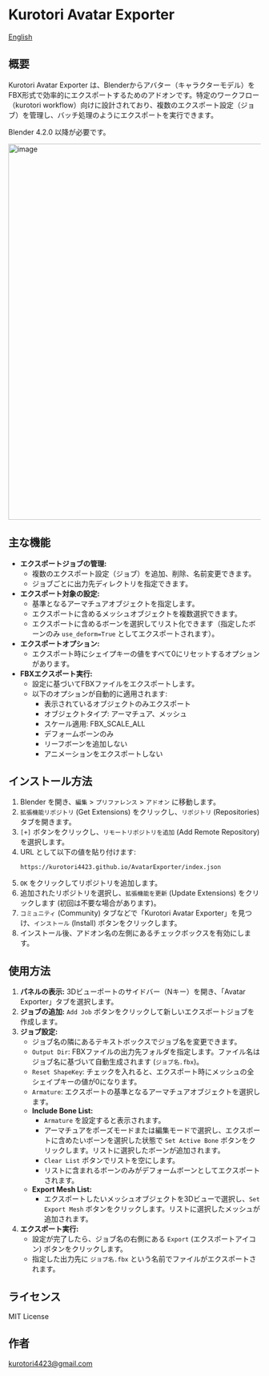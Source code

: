 # Kurotori Avatar Exporter

[English](README_en.md)

## 概要

Kurotori Avatar Exporter は、Blenderからアバター（キャラクターモデル）をFBX形式で効率的にエクスポートするためのアドオンです。特定のワークフロー（kurotori workflow）向けに設計されており、複数のエクスポート設定（ジョブ）を管理し、バッチ処理のようにエクスポートを実行できます。

Blender 4.2.0 以降が必要です。

<img width="751" alt="image" src="https://github.com/user-attachments/assets/3d5795b3-8ede-4332-a46f-35b05043f24d" />


## 主な機能

*   **エクスポートジョブの管理:**
    *   複数のエクスポート設定（ジョブ）を追加、削除、名前変更できます。
    *   ジョブごとに出力先ディレクトリを指定できます。
*   **エクスポート対象の設定:**
    *   基準となるアーマチュアオブジェクトを指定します。
    *   エクスポートに含めるメッシュオブジェクトを複数選択できます。
    *   エクスポートに含めるボーンを選択してリスト化できます（指定したボーンのみ `use_deform=True` としてエクスポートされます）。
*   **エクスポートオプション:**
    *   エクスポート時にシェイプキーの値をすべて0にリセットするオプションがあります。
*   **FBXエクスポート実行:**
    *   設定に基づいてFBXファイルをエクスポートします。
    *   以下のオプションが自動的に適用されます:
        *   表示されているオブジェクトのみエクスポート
        *   オブジェクトタイプ: アーマチュア、メッシュ
        *   スケール適用: FBX\_SCALE\_ALL
        *   デフォームボーンのみ
        *   リーフボーンを追加しない
        *   アニメーションをエクスポートしない

## インストール方法

1.  Blender を開き、`編集` > `プリファレンス` > `アドオン` に移動します。
2.  `拡張機能リポジトリ` (Get Extensions) をクリックし、`リポジトリ` (Repositories) タブを開きます。
3.  `[+]` ボタンをクリックし、`リモートリポジトリを追加` (Add Remote Repository) を選択します。
4.  URL として以下の値を貼り付けます:
    ```
    https://kurotori4423.github.io/AvatarExporter/index.json
    ```
5.  `OK` をクリックしてリポジトリを追加します。
6.  追加されたリポジトリを選択し、`拡張機能を更新` (Update Extensions) をクリックします (初回は不要な場合があります)。
7.  `コミュニティ` (Community) タブなどで「Kurotori Avatar Exporter」を見つけ、`インストール` (Install) ボタンをクリックします。
8.  インストール後、アドオン名の左側にあるチェックボックスを有効にします。

## 使用方法

1.  **パネルの表示:** 3Dビューポートのサイドバー（Nキー）を開き、「Avatar Exporter」タブを選択します。
2.  **ジョブの追加:** `Add Job` ボタンをクリックして新しいエクスポートジョブを作成します。
3.  **ジョブ設定:**
    *   ジョブ名の隣にあるテキストボックスでジョブ名を変更できます。
    *   `Output Dir`: FBXファイルの出力先フォルダを指定します。ファイル名はジョブ名に基づいて自動生成されます (`ジョブ名.fbx`)。
    *   `Reset ShapeKey`: チェックを入れると、エクスポート時にメッシュの全シェイプキーの値が0になります。
    *   `Armature`: エクスポートの基準となるアーマチュアオブジェクトを選択します。
    *   **Include Bone List:**
        *   `Armature` を設定すると表示されます。
        *   アーマチュアをポーズモードまたは編集モードで選択し、エクスポートに含めたいボーンを選択した状態で `Set Active Bone` ボタンをクリックします。リストに選択したボーンが追加されます。
        *   `Clear List` ボタンでリストを空にします。
        *   リストに含まれるボーンのみがデフォームボーンとしてエクスポートされます。
    *   **Export Mesh List:**
        *   エクスポートしたいメッシュオブジェクトを3Dビューで選択し、`Set Export Mesh` ボタンをクリックします。リストに選択したメッシュが追加されます。
4.  **エクスポート実行:**
    *   設定が完了したら、ジョブ名の右側にある `Export` (エクスポートアイコン) ボタンをクリックします。
    *   指定した出力先に `ジョブ名.fbx` という名前でファイルがエクスポートされます。

## ライセンス

MIT License

## 作者

kurotori4423@gmail.com
